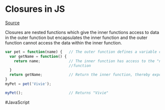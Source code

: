 # Closures in JS

[Source](https://developer.mozilla.org/en-US/docs/Web/JavaScript/Guide/Functions#closures)

Closures are nested functions which give the inner functions access to data in the outer function but encapsulates the inner function and the outer function cannot access the data within the inner function.

```javascript
var pet = function(name) {   // The outer function defines a variable called "name"
  var getName = function() {
    return name;             // The inner function has access to the "name" variable of the outer
                             //function
  }
  return getName;            // Return the inner function, thereby exposing it to outer scopes
}
myPet = pet('Vivie');

myPet();                     // Returns "Vivie"
```


#JavaScript